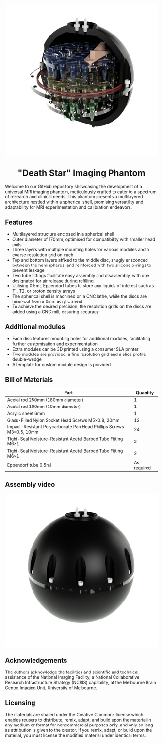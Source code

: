 <p align="center">
  <img src="media/render_section.png" alt="Death Star phantom" align="center" height="500">
</p>

<h1 align="center"> "Death Star" Imaging Phantom </h1>

Welcome to our GitHub repository showcasing the development of a universal MRI imaging phantom, meticulously crafted to cater to a spectrum of research and clinical needs. This phantom presents a multilayered architecture nestled within a spherical shell, promising versatility and adaptability for MRI experimentation and calibration endeavors.

## Features

* Multilayered structure enclosed in a spherical shell
* Outer diameter of 170mm, optimised for compatibility with smaller head coils
* Three layers with multiple mounting holes for various modules and a coarse resolution grid on each
* Top and bottom layers affixed to the middle disc, snugly ensconced between the hemispheres, and reinforced with two silicone o-rings to prevent leakage
* Two tube fittings facilitate easy assembly and disassembly, with one designated for air release during refilling
* Utilising 0.5mL Eppendorf tubes to store any liquids of interest such as T1, T2, or proton density arrays
* The spherical shell is machined on a CNC lathe, while the discs are laser-cut from a 6mm acrylic sheet
* To achieve the desired precision, the resolution grids on the discs are added using a CNC mill, ensuring accuracy

## Additional modules

* Each disc features mounting holes for additional modules, facilitating further customisation and experimentation.
* Extra modules can be 3D printed using a consumer SLA printer
* Two modules are provided: a fine resolution grid and a slice profile double-wedge
* A template for custom module design is provided

## Bill of Materials

| Part                                                                 | Quantity    |
| -------------------------------------------------------------------- | ----------- |
| Acetal rod 250mm (180mm diameter)                                    | 1           |
| Acetal rod 100mm (10mm diameter)                                     | 1           |
| Acrylic sheet 6mm                                                    | 1           |
| Glass-Filled Nylon Socket Head Screws M5×0.8, 20mm                   | 12          |
| Impact-Resistant Polycarbonate Pan Head Phillips Screws M3×0.5, 10mm | 24          |
| Tight-Seal Moisture-Resistant Acetal Barbed Tube Fitting M6×1        | 2           |
| Tight-Seal Moisture-Resistant Acetal Barbed Tube Fitting M6×1        | 2           |
| Eppendorf tube 0.5ml                                                 | As required |

## Assembly video
[![Assembly video](media/render_full.png)](media/render_section.png)

## Acknowledgements

The authors acknowledge the facilities and scientific and technical assistance of the National Imaging Facility, a National Collaborative Research Infrastructure Strategy (NCRIS) capability, at the Melbourne Brain Centre Imaging Unit, University of Melbourne.

## Licensing

The materials are shared under the Creative Commons license which enables reusers to distribute, remix, adapt, and build upon the material in any medium or format for noncommercial purposes only, and only so long as attribution is given to the creator. If you remix, adapt, or build upon the material, you must license the modified material under identical terms.

